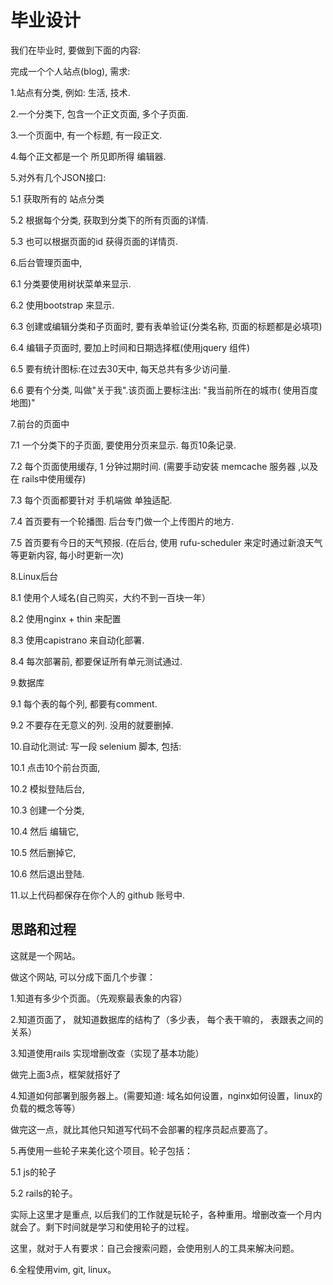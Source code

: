 # 毕业设计

我们在毕业时, 要做到下面的内容:

完成一个个人站点(blog), 需求:

1.站点有分类, 例如: 生活, 技术.

2.一个分类下, 包含一个正文页面, 多个子页面.

3.一个页面中, 有一个标题, 有一段正文.

4.每个正文都是一个 所见即所得 编辑器.

5.对外有几个JSON接口:

  5.1 获取所有的 站点分类

  5.2 根据每个分类, 获取到分类下的所有页面的详情.

  5.3 也可以根据页面的id 获得页面的详情页.

6.后台管理页面中,

  6.1 分类要使用树状菜单来显示.

  6.2 使用bootstrap 来显示.

  6.3 创建或编辑分类和子页面时, 要有表单验证(分类名称, 页面的标题都是必填项)

  6.4 编辑子页面时, 要加上时间和日期选择框(使用jquery 组件)

  6.5 要有统计图标:在过去30天中, 每天总共有多少访问量.

  6.6 要有个分类, 叫做"关于我".该页面上要标注出: "我当前所在的城市( 使用百度地图)"

7.前台的页面中

  7.1 一个分类下的子页面, 要使用分页来显示. 每页10条记录.

  7.2 每个页面使用缓存, 1 分钟过期时间. (需要手动安装 memcache 服务器 ,以及在 rails中使用缓存)

  7.3 每个页面都要针对 手机端做 单独适配.

  7.4 首页要有一个轮播图. 后台专门做一个上传图片的地方.

  7.5 首页要有今日的天气预报. (在后台, 使用 rufu-scheduler 来定时通过新浪天气等更新内容, 每小时更新一次)

8.Linux后台

  8.1  使用个人域名(自己购买，大约不到一百块一年）

  8.2  使用nginx + thin 来配置

  8.3  使用capistrano 来自动化部署.

  8.4  每次部署前, 都要保证所有单元测试通过.

9.数据库

  9.1  每个表的每个列, 都要有comment.

  9.2  不要存在无意义的列. 没用的就要删掉.

10.自动化测试: 写一段 selenium 脚本, 包括:

  10.1 点击10个前台页面,

  10.2 模拟登陆后台,

  10.3 创建一个分类,

  10.4 然后 编辑它,

  10.5 然后删掉它,

  10.6 然后退出登陆.

11.以上代码都保存在你个人的 github 账号中.

## 思路和过程

这就是一个网站。

做这个网站, 可以分成下面几个步骤：

1.知道有多少个页面。（先观察最表象的内容）

2.知道页面了， 就知道数据库的结构了（多少表， 每个表干嘛的， 表跟表之间的关系）

3.知道使用rails 实现增删改查（实现了基本功能）

做完上面3点，框架就搭好了

4.知道如何部署到服务器上。(需要知道: 域名如何设置，nginx如何设置，linux的负载的概念等等）

做完这一点，就比其他只知道写代码不会部署的程序员起点要高了。

5.再使用一些轮子来美化这个项目。轮子包括：

  5.1  js的轮子

  5.2  rails的轮子。

实际上这里才是重点, 以后我们的工作就是玩轮子，各种重用。增删改查一个月内就会了。剩下时间就是学习和使用轮子的过程。

这里，就对于人有要求：自己会搜索问题，会使用别人的工具来解决问题。

6.全程使用vim, git, linux。
